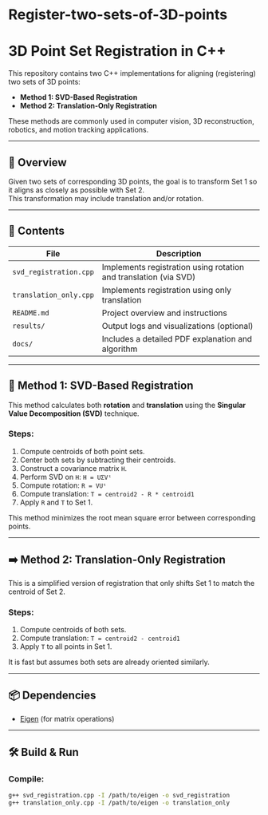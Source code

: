 # Register-two-sets-of-3D-points
# 3D Point Set Registration in C++

This repository contains two C++ implementations for aligning (registering) two sets of 3D points:

- **Method 1: SVD-Based Registration**
- **Method 2: Translation-Only Registration**

These methods are commonly used in computer vision, 3D reconstruction, robotics, and motion tracking applications.

---

## 🚀 Overview

Given two sets of corresponding 3D points, the goal is to transform Set 1 so it aligns as closely as possible with Set 2.  
This transformation may include translation and/or rotation.

---

## 📂 Contents

| File | Description |
|------|-------------|
| `svd_registration.cpp` | Implements registration using rotation and translation (via SVD) |
| `translation_only.cpp` | Implements registration using only translation |
| `README.md` | Project overview and instructions |
| `results/` | Output logs and visualizations (optional) |
| `docs/` | Includes a detailed PDF explanation and algorithm |

---

## 🧠 Method 1: SVD-Based Registration

This method calculates both **rotation** and **translation** using the **Singular Value Decomposition (SVD)** technique.

### Steps:
1. Compute centroids of both point sets.
2. Center both sets by subtracting their centroids.
3. Construct a covariance matrix `H`.
4. Perform SVD on `H`: `H = UΣVᵗ`
5. Compute rotation: `R = VUᵗ`
6. Compute translation: `T = centroid2 - R * centroid1`
7. Apply `R` and `T` to Set 1.

This method minimizes the root mean square error between corresponding points.

---

## ➡️ Method 2: Translation-Only Registration

This is a simplified version of registration that only shifts Set 1 to match the centroid of Set 2.

### Steps:
1. Compute centroids of both sets.
2. Compute translation: `T = centroid2 - centroid1`
3. Apply `T` to all points in Set 1.

It is fast but assumes both sets are already oriented similarly.

---

## 📦 Dependencies

- [Eigen](https://eigen.tuxfamily.org/) (for matrix operations)



---

## 🛠️ Build & Run

### Compile:

```bash
g++ svd_registration.cpp -I /path/to/eigen -o svd_registration
g++ translation_only.cpp -I /path/to/eigen -o translation_only
